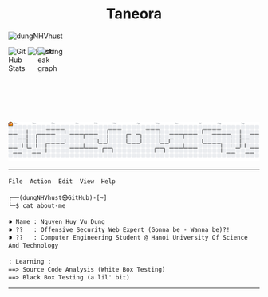<h1 align="center">Taneora</h1>
<p align="left"> <img src="https://komarev.com/ghpvc/?username=dungNHVhust&label=Profile%20views&color=0e75b6&style=flat" alt="dungNHVhust" /> </p>
<img align="right" alt="Hacking" width="465" src="https://giffiles.alphacoders.com/174/1744.gif"
<div align="center">
  <div style="display: flex; gap: 20px;">
  <!-- GitHub Stats (Left) -->
  <img src="https://github-readme-stats.vercel.app/api?username=dungNHVhust&show_icons=true&theme=radical&hide_border=false&border_radius=5" height="150" alt="GitHub Stats" />
  
  <!-- Streak Stats (Right) -->
  <img src="https://streak-stats.demolab.com?user=dungNHVhust&locale=en&mode=daily&theme=radical&hide_border=false&border_radius=5&order=3" height="150" alt="streak graph" />
</div>
</div>
<picture>
  <source media="(prefers-color-scheme: dark)" srcset="https://raw.githubusercontent.com/dungNHVhust/dungNHVhust/output/pacman-contribution-graph-dark.svg">
  <source media="(prefers-color-scheme: light)" srcset="https://raw.githubusercontent.com/dungNHVhust/dungNHVhust/output/pacman-contribution-graph.svg">
  <img alt="pacman contribution graph" src="https://raw.githubusercontent.com/dungNHVhust/dungNHVhust/output/pacman-contribution-graph.svg">
</picture>

---

```
File  Action  Edit  View  Help

┌──(dungNHVhust㉿GitHub)-[~]
└─$ cat about-me

⁍ Name : Nguyen Huy Vu Dung
⁍ ??   : Offensive Security Web Expert (Gonna be - Wanna be)?!
⁍ ??   : Computer Engineering Student @ Hanoi University Of Science And Technology

: Learning :
==> Source Code Analysis (White Box Testing)
==> Black Box Testing (a lil' bit)

```
---
